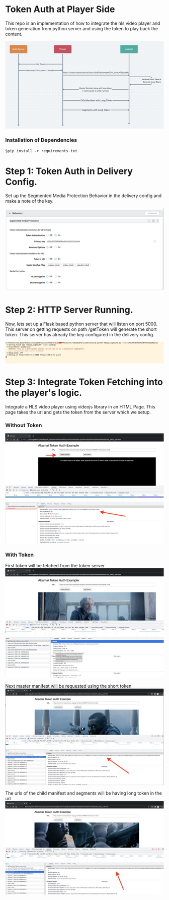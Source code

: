 # Token Auth at Player Side
This repo is an implementation of how to integrate the hls video player and token generation from python server and using the token to play back the content.

![alt text1](https://github.com/Achuthananda/TokenAuthImplementation/blob/master/tokenauthworkflow.jpg)

### Installation of Dependencies
```
$pip install -r requirements.txt
```

# Step 1: Token Auth in Delivery Config.

Set up the Segmented Media Protection Behavior in the delivery config and make a note of the key.

![alt text1](https://github.com/Achuthananda/TokenAuthImplementation/blob/master/smp.jpg)

# Step 2: HTTP Server Running.

Now, lets set up a Flask based python server that will listen on port 5000. This server on getting requests on path /getToken will generate the short token. This server has already the key configured in the delivery config.

![alt text1](https://github.com/Achuthananda/TokenAuthImplementation/blob/master/server.jpg)

# Step 3:  Integrate Token Fetching into the player's logic.

Integrate a HLS video player using videojs library in an HTML Page. This page takes the url and gets the token from the server which we setup.

### Without Token
![alt text1](https://github.com/Achuthananda/TokenAuthImplementation/blob/master/withouttoken.jpg)



### With Token
First token will be fetched from the token server
![alt text1](https://github.com/Achuthananda/TokenAuthImplementation/blob/master/tokencall.jpg)

Next master manifest will be requested using the short token
![alt text1](https://github.com/Achuthananda/TokenAuthImplementation/blob/master/shorttoken.jpg)

The urls of the child manifest and segments will be having long token in the url
![alt text1](https://github.com/Achuthananda/TokenAuthImplementation/blob/master/lontoken.jpg)

